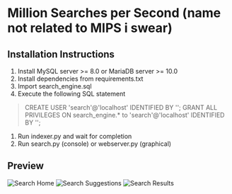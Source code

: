 # Million Searches per Second (name not related to MIPS i swear)
## Installation Instructions
1. Install MySQL server >= 8.0 or MariaDB server >= 10.0
2. Install dependencies from requirements.txt
3. Import search_engine.sql
4. Execute the following SQL statement
> CREATE USER 'search'@'localhost' IDENTIFIED BY '';
> GRANT ALL PRIVILEGES ON search_engine.* to 'search'@'localhost' IDENTIFIED BY '';
1. Run indexer.py and wait for completion
2. Run search.py (console) or webserver.py (graphical)

## Preview

![Search Home](https://i.imgur.com/9h6JcSY.png)
![Search Suggestions](https://i.imgur.com/LzPHi3o.png)
![Search Results](https://i.imgur.com/064sDhk.png)
